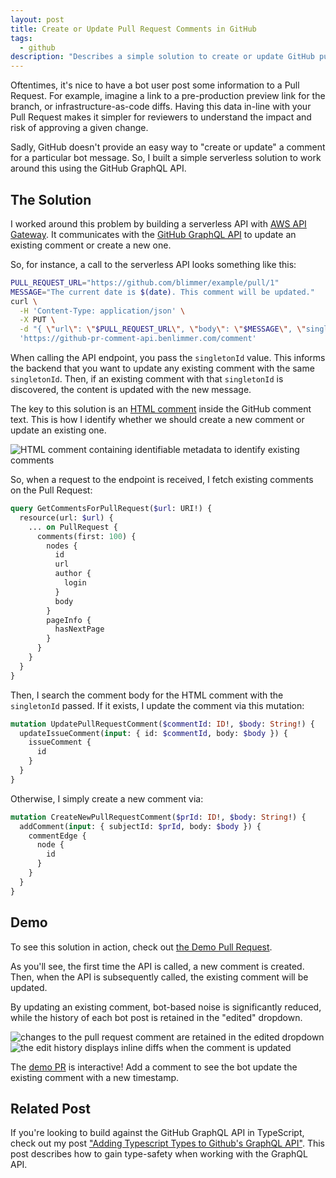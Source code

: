 ```yaml
---
layout: post
title: Create or Update Pull Request Comments in GitHub
tags:
  - github
description: "Describes a simple solution to create or update GitHub pull request comments."
---
```


Oftentimes, it's nice to have a bot user post some information to a Pull Request. For example, imagine a link to a
pre-production preview link for the branch, or infrastructure-as-code diffs. Having this data in-line with your Pull
Request makes it simpler for reviewers to understand the impact and risk of approving a given change.

Sadly, GitHub doesn't provide an easy way to "create or update" a comment for a particular bot message. So, I built a
simple serverless solution to work around this using the GitHub GraphQL API.

## The Solution

I worked around this problem by building a serverless API with [AWS API Gateway](https://aws.amazon.com/api-gateway/).
It communicates with the [GitHub GraphQL API](https://docs.github.com/en/graphql) to update an existing comment or
create a new one.

So, for instance, a call to the serverless API looks something like this:

```bash
PULL_REQUEST_URL="https://github.com/blimmer/example/pull/1"
MESSAGE="The current date is $(date). This comment will be updated."
curl \
  -H 'Content-Type: application/json' \
  -X PUT \
  -d "{ \"url\": \"$PULL_REQUEST_URL\", \"body\": \"$MESSAGE\", \"singletonId\": \"singleton-demo\" }" \
  'https://github-pr-comment-api.benlimmer.com/comment'
```

When calling the API endpoint, you pass the `singletonId` value. This informs the backend that you want to update any
existing comment with the same `singletonId`. Then, if an existing comment with that `singletonId` is discovered, the
content is updated with the new message.

The key to this solution is an [HTML comment](https://www.w3schools.com/html/html_comments.asp) inside the GitHub
comment text. This is how I identify whether we should create a new comment or update an existing one.

<div class='center mt-3 mb-3'>
  <img src="{{ site.base_url }}/{% ministamp _images/posts/2021/12/pr-comment-html-comment.png assets/images/posts/2021/12/pr-comment-html-comment.png %}" alt='HTML comment containing identifiable metadata to identify existing comments'>
</div>

So, when a request to the endpoint is received, I fetch existing comments on the Pull Request:

```graphql
query GetCommentsForPullRequest($url: URI!) {
  resource(url: $url) {
    ... on PullRequest {
      comments(first: 100) {
        nodes {
          id
          url
          author {
            login
          }
          body
        }
        pageInfo {
          hasNextPage
        }
      }
    }
  }
}
```

Then, I search the comment body for the HTML comment with the `singletonId` passed. If it exists, I update the comment
via this mutation:

```graphql
mutation UpdatePullRequestComment($commentId: ID!, $body: String!) {
  updateIssueComment(input: { id: $commentId, body: $body }) {
    issueComment {
      id
    }
  }
}
```

Otherwise, I simply create a new comment via:

```graphql
mutation CreateNewPullRequestComment($prId: ID!, $body: String!) {
  addComment(input: { subjectId: $prId, body: $body }) {
    commentEdge {
      node {
        id
      }
    }
  }
}
```

## Demo

To see this solution in action, check out
[the Demo Pull Request](https://github.com/blimmer/github-pr-comment-api-demo/pull/1).

As you'll see, the first time the API is called, a new comment is created. Then, when the API is subsequently called,
the existing comment will be updated.

By updating an existing comment, bot-based noise is significantly reduced, while the history of each bot post is
retained in the "edited" dropdown.

<div class='center mt-3 mb-3'>
  <img src="{{ site.base_url }}/{% ministamp _images/posts/2021/12/pr-comment-edited.png assets/images/posts/2021/12/pr-comment-edited.png %}" alt='changes to the pull request comment are retained in the edited dropdown'>
</div>
<div class='center mt-3 mb-3'>
  <img src="{{ site.base_url }}/{% ministamp _images/posts/2021/12/pr-comment-edited-diff.png assets/images/posts/2021/12/pr-comment-edited-diff.png %}" alt='the edit history displays inline diffs when the comment is updated'>
</div>

The [demo PR](https://github.com/blimmer/github-pr-comment-api-demo/pull/1) is interactive! Add a comment to see the bot
update the existing comment with a new timestamp.

## Related Post

If you're looking to build against the GitHub GraphQL API in TypeScript, check out my post
["Adding Typescript Types to Github's GraphQL API"](/2020/05/16/adding-typescript-types-github-graphql-api/). This post
describes how to gain type-safety when working with the GraphQL API.
